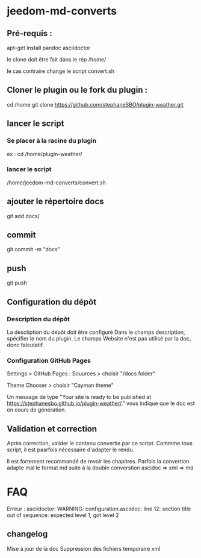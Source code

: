 # jeedom-md-converts

## Pré-requis :
apt-get install pandoc asciidoctor

le clone doit être fait dans le rép /home/ 

le cas contraire change le script convert.sh

## Cloner le plugin ou le fork du plugin : 
cd /home
git clone https://github.com/stephaneSBO/plugin-weather.git

## lancer le script 
 ### Se placer à la racine du plugin
 ex : 
cd /home/plugin-weather/

 ### lancer le script

/home/jeedom-md-converts/convert.sh

## ajouter le répertoire docs 

git add docs/

## commit 

git commit -m "docs"

## push

git push

## Configuration du dépôt

### Description du dépôt

La desctiption du dépôt doit être configuré 
Dans le champs description, spécifier le nom du plugin. 
Le champs Website n'est pas utilisé par la doc, donc falcutatif.

### Configuration GitHub Pages

Settings > GitHub Pages :
Souurces > choisir "/docs folder"

Theme Chooser > choisir "Cayman theme"

Un message de type "Your site is ready to be published at https://stephanesbo.github.io/plugin-weather/." vous indique que le doc est en cours de génération.

## Validation et correction

Après correction, valider le contenu convertie par ce script. Commme tous script, il est pasrfois nécessaire d'adapter le rendu.

Il est fortement recommandé de revoir les chapitres. Parfois la convertion adapte mal le format md suite à la double converstion ascidoc => xml => md

# FAQ

Erreur :
asciidoctor: WARNING: configuration.asciidoc: line 12: section title out of sequence: expected level 1, got level 2

## changelog
Mise à jour de la doc
Suppression des fichiers temporaire xml
 
